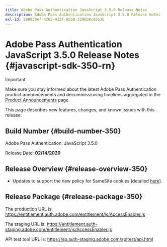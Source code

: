 ```yaml
---
title: Adobe Pass Authentication JavaScript 3.5.0 Release Notes
description: Adobe Pass Authentication JavaScript 3.5.0 Release Notes
exl-id: 580839ef-4265-422f-8508-339bb8cdd636
---
```

# Adobe Pass Authentication JavaScript 3.5.0 Release Notes {#javascript-sdk-350-rn}

>[!IMPORTANT]
>
> Make sure you stay informed about the latest Adobe Pass Authentication product announcements and decommissioning timelines aggregated in the [Product Announcements](/help/authentication/product-announcements.md) page.

This page describes new features, changes, and known issues with this release:

## Build Number {#build-number-350}

Adobe Pass Authentication: JavaScript 3.5.0

Release Date: **02/14/2020**

## Release Overview {#release-overview-350}

* Updates to support the new policy for SameSite cookies (detailed [here](https://datatracker.ietf.org/doc/html/draft-ietf-httpbis-cookie-same-site-00)).

## Release Package {#release-package-350}

The production URL is: https://entitlement.auth.adobe.com/entitlement/js/AccessEnabler.js

The staging URL is: https://entitlement.auth-staging.adobe.com/entitlement/js/AccessEnabler.js

API test tool URL is: https://sp.auth-staging.adobe.com/apitest/api.html
